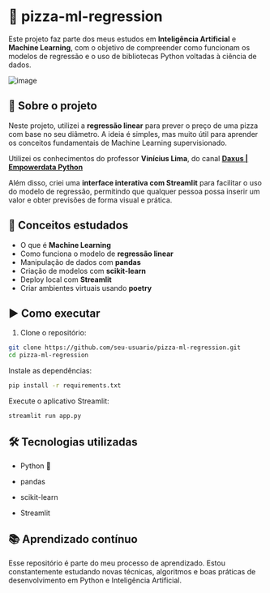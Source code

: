 # 🍕 pizza-ml-regression

Este projeto faz parte dos meus estudos em **Inteligência Artificial** e **Machine Learning**, com o objetivo de compreender como funcionam os modelos de regressão e o uso de bibliotecas Python voltadas à ciência de dados.

![image](https://github.com/user-attachments/assets/5e9a293e-29db-4ca2-94fe-1636d12d456d)

## 📌 Sobre o projeto

Neste projeto, utilizei a **regressão linear** para prever o preço de uma pizza com base no seu diâmetro. A ideia é simples, mas muito útil para aprender os conceitos fundamentais de Machine Learning supervisionado.

Utilizei os conhecimentos do professor **Vinícius Lima**, do canal [**Daxus | Empowerdata Python**](https://www.youtube.com/@empowerpython)


Além disso, criei uma **interface interativa com Streamlit** para facilitar o uso do modelo de regressão, permitindo que qualquer pessoa possa inserir um valor e obter previsões de forma visual e prática.

## 🧠 Conceitos estudados

- O que é **Machine Learning**
- Como funciona o modelo de **regressão linear**
- Manipulação de dados com **pandas**
- Criação de modelos com **scikit-learn**
- Deploy local com **Streamlit**
- Criar ambientes virtuais usando **poetry**


## ▶️ Como executar

1. Clone o repositório:
```bash
git clone https://github.com/seu-usuario/pizza-ml-regression.git
cd pizza-ml-regression
```
Instale as dependências:

```bash
pip install -r requirements.txt
```
Execute o aplicativo Streamlit:


```bash
streamlit run app.py
```

## 🛠️ Tecnologias utilizadas
- Python 🐍
- pandas

- scikit-learn

- Streamlit

## 📚 Aprendizado contínuo
Esse repositório é parte do meu processo de aprendizado. Estou constantemente estudando novas técnicas, algoritmos e boas práticas de desenvolvimento em Python e Inteligência Artificial.
